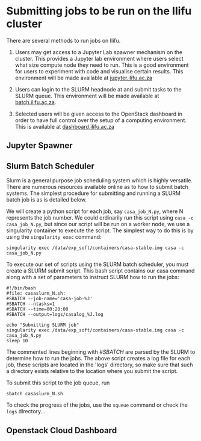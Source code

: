 # Submitting jobs to be run on the Ilifu cluster

There are several methods to run jobs on Ilifu.

1. Users may get access to a Jupyter Lab spawner mechanism on the cluster. This provides a Jupyter lab environment where users select what size compute node they need to run. This is a good environment for users to experiment with code and visualise certain results. This environment will be made available at [jupyter.ilifu.ac.za](https://jupyter.ilifu.ac.za)

2. Users can login to the SLURM headnode at and submit tasks to the SLURM queue. This environment will be made available at [batch.ilifu.ac.za](https://batch.ilifu.ac.za).

3. Selected users will be given access to the OpenStack dashboard in order to have full control over the setup of a computing environment. This is available at [dashboard.ilifu.ac.za](https://dashboard.ilifu.ac.za)

## Jupyter Spawner

## Slurm Batch Scheduler

Slurm is a general purpose job scheduling system which is highly versatile.  There are numerous resources available online as to how to submit batch systems.  The simplest procedure for submitting and running a SLURM batch job is as is detailed below.

We will create a python script for each job, say `casa_job_N.py`, where N represents the job number.  We could ordinarily run this script using `casa -c casa_job_N.py`, but since our script will be run on a worker node, we use a singularity container to execute the script.  The simplest way to do this is by using the `singularity exec` command:

	singularity exec /data/exp_soft/containers/casa-stable.img casa -c casa_job_N.py

To execute our set of scripts using the SLURM batch scheduler, you must create a SLURM submit script. This bash script contains our casa command along with a set of parameters to instruct SLURM how to run the jobs:

	#!/bin/bash
	#file: casaslurm_N.sh:
	#SBATCH --job-name='casa-job-%J'
	#SBATCH --ntasks=1
	#SBATCH --time=00:20:00
	#SBATCH --output=logs/casalog_%J.log

	echo "Submitting SLURM job"
	singularity exec /data/exp_soft/containers/casa-stable.img casa -c casa_job_N.py 
	sleep 10

The commented lines beginning with _#SBATCH_ are parsed by the SLURM to determine how to run the jobs.  The above script creates a log file for each job, these scripts are located in the 'logs' directory, so make sure that such a directory exists relative to the location where you submit the script. 

To submit this script to the job queue, run 

	sbatch casaslurm_N.sh

To check the progress of the jobs, use the `squeue` command or check the `logs` directory...


## Openstack Cloud Dashboard
